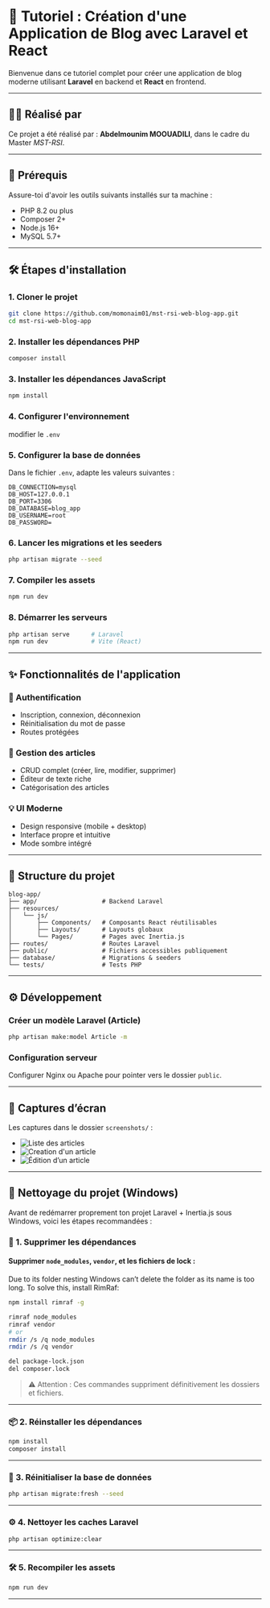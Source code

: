 # 🚀 Tutoriel : Création d'une Application de Blog avec Laravel et React

Bienvenue dans ce tutoriel complet pour créer une application de blog moderne utilisant **Laravel** en backend et **React** en frontend.

---

## 👨‍💻 Réalisé par

Ce projet a été réalisé par : **Abdelmounim MOOUADILI**,
dans le cadre du Master _MST-RSI_.

---

## 🧰 Prérequis

Assure-toi d'avoir les outils suivants installés sur ta machine :

-   PHP 8.2 ou plus
-   Composer 2+
-   Node.js 16+
-   MySQL 5.7+

---

## 🛠️ Étapes d'installation

### 1. Cloner le projet

```bash
git clone https://github.com/momonaim01/mst-rsi-web-blog-app.git
cd mst-rsi-web-blog-app
```

### 2. Installer les dépendances PHP

```bash
composer install
```

### 3. Installer les dépendances JavaScript

```bash
npm install
```

### 4. Configurer l'environnement

modifier le `.env`

### 5. Configurer la base de données

Dans le fichier `.env`, adapte les valeurs suivantes :

```env
DB_CONNECTION=mysql
DB_HOST=127.0.0.1
DB_PORT=3306
DB_DATABASE=blog_app
DB_USERNAME=root
DB_PASSWORD=
```

### 6. Lancer les migrations et les seeders

```bash
php artisan migrate --seed
```

### 7. Compiler les assets

```bash
npm run dev
```

### 8. Démarrer les serveurs

```bash
php artisan serve      # Laravel
npm run dev            # Vite (React)
```

---

## ✨ Fonctionnalités de l'application

### 🔐 Authentification

-   Inscription, connexion, déconnexion
-   Réinitialisation du mot de passe
-   Routes protégées

### 📝 Gestion des articles

-   CRUD complet (créer, lire, modifier, supprimer)
-   Éditeur de texte riche
-   Catégorisation des articles

### 💡 UI Moderne

-   Design responsive (mobile + desktop)
-   Interface propre et intuitive
-   Mode sombre intégré

---

## 🧱 Structure du projet

```
blog-app/
├── app/                  # Backend Laravel
├── resources/
│   └── js/
│       ├── Components/   # Composants React réutilisables
│       ├── Layouts/      # Layouts globaux
│       └── Pages/        # Pages avec Inertia.js
├── routes/               # Routes Laravel
├── public/               # Fichiers accessibles publiquement
├── database/             # Migrations & seeders
└── tests/                # Tests PHP
```

---

## ⚙️ Développement

### Créer un modèle Laravel (Article)

```bash
php artisan make:model Article -m
```

### Configuration serveur

Configurer Nginx ou Apache pour pointer vers le dossier `public`.

---

## 📸 Captures d’écran

Les captures dans le dossier `screenshots/` :

-   ![Liste des articles](screenshots/articles.png)
-   ![Creation d'un article](screenshots/create.png)
-   ![Édition d’un article](screenshots/edit.png)

---

## 🧹 Nettoyage du projet (Windows)

Avant de redémarrer proprement ton projet Laravel + Inertia.js sous Windows, voici les étapes recommandées :

### 🧼 1. Supprimer les dépendances

#### Supprimer `node_modules`, `vendor`, et les fichiers de lock :

Due to its folder nesting Windows can’t delete the folder as its name is too long. To solve this, install RimRaf:

```bash
npm install rimraf -g

rimraf node_modules
rimraf vendor
# or
rmdir /s /q node_modules
rmdir /s /q vendor

del package-lock.json
del composer.lock
```

> ⚠️ Attention : Ces commandes suppriment définitivement les dossiers et fichiers.

---

### 📦 2. Réinstaller les dépendances

```bash
npm install
composer install
```

---

### 🔄 3. Réinitialiser la base de données

```bash
php artisan migrate:fresh --seed
```

---

### ⚙️ 4. Nettoyer les caches Laravel

```bash
php artisan optimize:clear
```

---

### 🛠 5. Recompiler les assets

```bash
npm run dev
```

---
